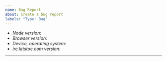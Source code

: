```yaml
---
name: Bug Report
about: Create a bug report
labels: "Type: Bug"
---
```


<!-- Have a question? Join #thelounge on freenode -->

- _Node version:_
- _Browser version:_
- _Device, operating system:_
- _irc.letstoc.com version:_

---
